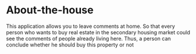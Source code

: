 # About-the-house
This application allows you to leave comments at home. So that every person who wants to buy real estate in the secondary housing market could see the comments of people already living here. Thus, a person can conclude whether he should buy this property or not
